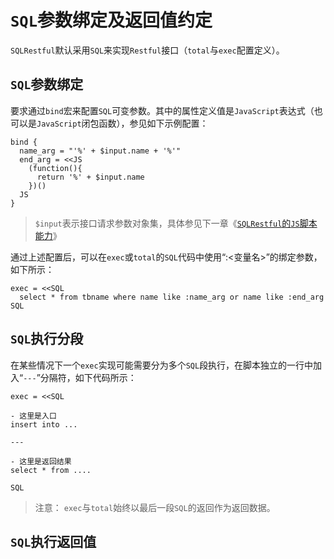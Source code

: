 # `SQL`参数绑定及返回值约定

`SQLRestful`默认采用`SQL`来实现`Restful`接口（`total`与`exec`配置定义）。

## `SQL`参数绑定

要求通过`bind`宏来配置`SQL`可变参数。其中的属性定义值是`JavaScript`表达式（也可以是`JavaScript`闭包函数），参见如下示例配置：

```hcl
bind {
  name_arg = "'%' + $input.name + '%'"
  end_arg = <<JS
    (function(){
      return '%' + $input.name
    })()
  JS
}
```

> `$input`表示接口请求参数对象集，具体参见下一章《[`SQLRestful`的`JS`脚本能力](js.md)》


通过上述配置后，可以在`exec`或`total`的`SQL`代码中使用“:<变量名>”的绑定参数，如下所示：

```hcl
exec = <<SQL
  select * from tbname where name like :name_arg or name like :end_arg
SQL
```

## `SQL`执行分段

在某些情况下一个`exec`实现可能需要分为多个`SQL`段执行，在脚本独立的一行中加入“`---`”分隔符，如下代码所示：

```
exec = <<SQL

- 这里是入口
insert into ...

---

- 这里是返回结果
select * from ....

SQL
```

> 注意： `exec`与`total`始终以最后一段`SQL`的返回作为返回数据。

## `SQL`执行返回值

